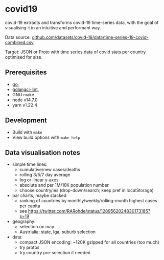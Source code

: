 # covid19

covid-19 extracts and transforms covid-19 time-series data, with the goal
of visualising it in an intuitive and performant way.

Data source: [github.com/datasets/covid-19/data/time-series-19-covid-combined.csv](https://raw.githubusercontent.com/datasets/covid-19/master/data/time-series-19-covid-combined.csv)

Target: JSON or Proto with time series data of covid stats per country
optimised for size.

## Prerequisites

- [go](https://golang.org/doc/go1.14),
- [golangci-lint](https://github.com/golangci/golangci-lint/releases/tag/v1.23.6),
- GNU make
- node v14.7.0
- yarn v1.22.4

## Development

- Build with `make`
- View build options with `make help`

## Data visualisation notes

- simple time lines:
  - cumulative/new cases/deaths
  - rolling 3/5/7 day average
  - log or linear y-axes
  - absolute and per 1M/10K population number
  - choose country/ies (drop-down/search; keep pref in localStorage)
- bar charts, maybe stacked:
  - ranking of countries by monthly/weekly/rolling-month highest cases per capita
  - see https://twitter.com/RARohde/status/1289562024830173185?s=19
- geography:
  - selection on map
  - Austrialia: state, lga, suburb selection
- data:
  - compact JSON encoding: ~120K gzipped for all countries (too much)
  - try protos
  - try country pre-selection if needed
